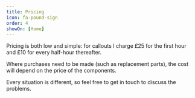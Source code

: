 ```yaml
---
title: Pricing
icon: fa-pound-sign
order: 4
showOn: [Home]
---
```


Pricing is both low and simple: for callouts I charge £25 for the first hour and £10 for every half-hour thereafter.

Where purchases need to be made (such as replacement parts), the cost will depend on the price of the components.

Every situation is different, so feel free to get in touch to discuss the problems.